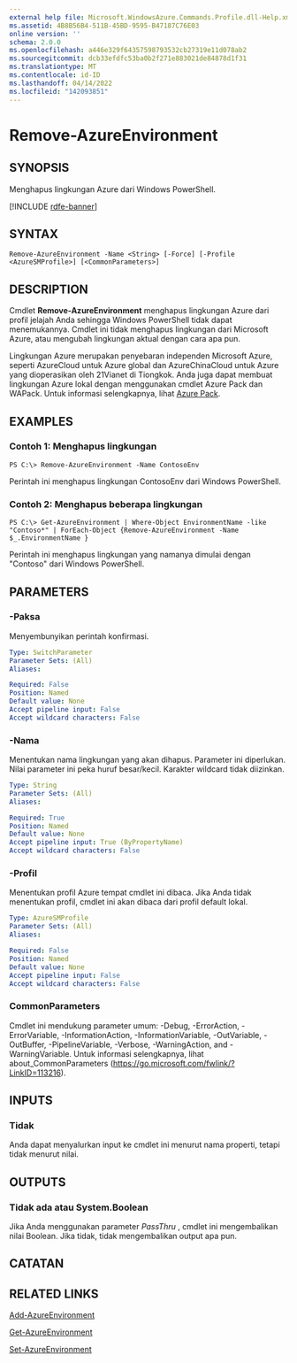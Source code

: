 ```yaml
---
external help file: Microsoft.WindowsAzure.Commands.Profile.dll-Help.xml
ms.assetid: 4B8B56B4-511B-45BD-9595-B47187C76E03
online version: ''
schema: 2.0.0
ms.openlocfilehash: a446e329f64357598793532cb27319e11d078ab2
ms.sourcegitcommit: dcb33efdfc53ba0b2f271e883021de84878d1f31
ms.translationtype: MT
ms.contentlocale: id-ID
ms.lasthandoff: 04/14/2022
ms.locfileid: "142093851"
---
```

# Remove-AzureEnvironment

## SYNOPSIS
Menghapus lingkungan Azure dari Windows PowerShell.

[!INCLUDE [rdfe-banner](../../includes/rdfe-banner.md)]

## SYNTAX

```
Remove-AzureEnvironment -Name <String> [-Force] [-Profile <AzureSMProfile>] [<CommonParameters>]
```

## DESCRIPTION
Cmdlet **Remove-AzureEnvironment** menghapus lingkungan Azure dari profil jelajah Anda sehingga Windows PowerShell tidak dapat menemukannya.
Cmdlet ini tidak menghapus lingkungan dari Microsoft Azure, atau mengubah lingkungan aktual dengan cara apa pun.

Lingkungan Azure merupakan penyebaran independen Microsoft Azure, seperti AzureCloud untuk Azure global dan AzureChinaCloud untuk Azure yang dioperasikan oleh 21Vianet di Tiongkok.
Anda juga dapat membuat lingkungan Azure lokal dengan menggunakan cmdlet Azure Pack dan WAPack.
Untuk informasi selengkapnya, lihat [Azure Pack](/previous-versions/azure/windows-server-azure-pack/).

## EXAMPLES

### Contoh 1: Menghapus lingkungan
```
PS C:\> Remove-AzureEnvironment -Name ContosoEnv
```

Perintah ini menghapus lingkungan ContosoEnv dari Windows PowerShell.

### Contoh 2: Menghapus beberapa lingkungan
```
PS C:\> Get-AzureEnvironment | Where-Object EnvironmentName -like "Contoso*" | ForEach-Object {Remove-AzureEnvironment -Name $_.EnvironmentName }
```

Perintah ini menghapus lingkungan yang namanya dimulai dengan "Contoso" dari Windows PowerShell.

## PARAMETERS

### -Paksa
Menyembunyikan perintah konfirmasi.

```yaml
Type: SwitchParameter
Parameter Sets: (All)
Aliases:

Required: False
Position: Named
Default value: None
Accept pipeline input: False
Accept wildcard characters: False
```

### -Nama
Menentukan nama lingkungan yang akan dihapus.
Parameter ini diperlukan.
Nilai parameter ini peka huruf besar/kecil.
Karakter wildcard tidak diizinkan.

```yaml
Type: String
Parameter Sets: (All)
Aliases:

Required: True
Position: Named
Default value: None
Accept pipeline input: True (ByPropertyName)
Accept wildcard characters: False
```

### -Profil
Menentukan profil Azure tempat cmdlet ini dibaca.
Jika Anda tidak menentukan profil, cmdlet ini akan dibaca dari profil default lokal.

```yaml
Type: AzureSMProfile
Parameter Sets: (All)
Aliases:

Required: False
Position: Named
Default value: None
Accept pipeline input: False
Accept wildcard characters: False
```

### CommonParameters
Cmdlet ini mendukung parameter umum: -Debug, -ErrorAction, -ErrorVariable, -InformationAction, -InformationVariable, -OutVariable, -OutBuffer, -PipelineVariable, -Verbose, -WarningAction, and -WarningVariable. Untuk informasi selengkapnya, lihat about_CommonParameters (https://go.microsoft.com/fwlink/?LinkID=113216).

## INPUTS

### Tidak
Anda dapat menyalurkan input ke cmdlet ini menurut nama properti, tetapi tidak menurut nilai.

## OUTPUTS

### Tidak ada atau System.Boolean
Jika Anda menggunakan parameter *PassThru* , cmdlet ini mengembalikan nilai Boolean.
Jika tidak, tidak mengembalikan output apa pun.

## CATATAN

## RELATED LINKS

[Add-AzureEnvironment](./Add-AzureEnvironment.md)

[Get-AzureEnvironment](./Get-AzureEnvironment.md)

[Set-AzureEnvironment](./Set-AzureEnvironment.md)


